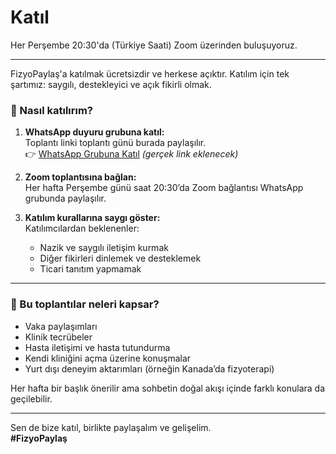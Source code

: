 # Katıl  
Her Perşembe 20:30'da (Türkiye Saati) Zoom üzerinden buluşuyoruz.

---

FizyoPaylaş'a katılmak ücretsizdir ve herkese açıktır. Katılım için tek şartımız: saygılı, destekleyici ve açık fikirli olmak.

### 📌 Nasıl katılırım?

1. **WhatsApp duyuru grubuna katıl:**  
   Toplantı linki toplantı günü burada paylaşılır.  
   👉 [WhatsApp Grubuna Katıl](#) *(gerçek link eklenecek)*

2. **Zoom toplantısına bağlan:**  
   Her hafta Perşembe günü saat 20:30’da Zoom bağlantısı WhatsApp grubunda paylaşılır.

3. **Katılım kurallarına saygı göster:**  
   Katılımcılardan beklenenler:
   - Nazik ve saygılı iletişim kurmak  
   - Diğer fikirleri dinlemek ve desteklemek  
   - Ticari tanıtım yapmamak

---

### 💬 Bu toplantılar neleri kapsar?

- Vaka paylaşımları  
- Klinik tecrübeler  
- Hasta iletişimi ve hasta tutundurma  
- Kendi kliniğini açma üzerine konuşmalar  
- Yurt dışı deneyim aktarımları (örneğin Kanada’da fizyoterapi)

Her hafta bir başlık önerilir ama sohbetin doğal akışı içinde farklı konulara da geçilebilir.

---

Sen de bize katıl, birlikte paylaşalım ve gelişelim.  
**#FizyoPaylaş**